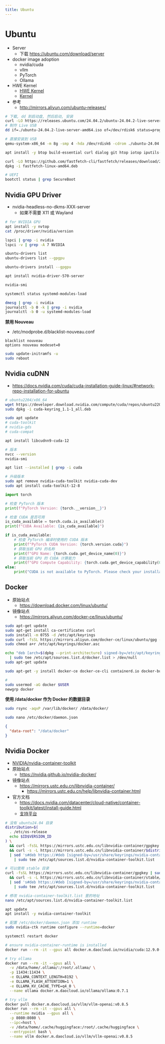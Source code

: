 ```yaml
---
title: Ubuntu
---
```


# Ubuntu

- Server
  - 下载 https://ubuntu.com/download/server
- docker image adoption
  - nvidia/cuda
  - vllm
  - PyTorch
  - Ollama
- HWE Kernel
  - [HWE Kernel](https://wiki.ubuntu.com/Kernel/LTSEnablementStack)
  - [Kernel](https://wiki.ubuntu.com/Kernel)
- 参考
  - http://mirrors.aliyun.com/ubuntu-releases/

```bash
# 下载, dd 到启动盘, 然后启动, 安装
curl -LO https://releases.ubuntu.com/24.04.2/ubuntu-24.04.2-live-server-amd64.iso
# 制作 Live USB
dd if=./ubuntu-24.04.2-live-server-amd64.iso of=/dev/rdisk6 status=progress bs=4M

# 直接安装到 USB
qemu-system-x86_64 -m 8g -smp 4 -hda /dev/rdisk6 -cdrom ./ubuntu-24.04.2-live-server-amd64.iso -net nic,model=virtio,mac=52:54:00:12:34:56 -net user,hostfwd=tcp::2222-:22 -boot d

apt install -y btop build-essential curl dialog git htop iotop iputils-ping jq lsof nano pip pipx python3 python3-pip sysstat wget tree

curl -LO https://github.com/fastfetch-cli/fastfetch/releases/download/2.43.0/fastfetch-linux-amd64.deb
dpkg -i fastfetch-linux-amd64.deb

# UEFI
bootctl status | grep SecureBoot
```

## Nvidia GPU Driver

- nvidia-headless-no-dkms-XXX-server
  - 如果不需要 X11 或 Wayland

```bash
# for NVIDIA GPU
apt install -y nvtop
cat /proc/driver/nvidia/version

lspci | grep -i nvidia
lspci -v | grep -A 7 NVIDIA

ubuntu-drivers list
ubuntu-drivers list --gpgpu

ubuntu-drivers install --gpgpu

apt install nvidia-driver-570-server

nvidia-smi

systemctl status systemd-modules-load

dmesg | grep -i nvidia
journalctl -b 0 -k | grep -i nvidia
journalctl -b 0 -u systemd-modules-load
```

**禁用 Nouveau**

- /etc/modprobe.d/blacklist-nouveau.conf

```
blacklist nouveau
options nouveau modeset=0
```

```bash
sudo update-initramfs -u
sudo reboot
```

## Nvidia cuDNN

- https://docs.nvidia.com/cuda/cuda-installation-guide-linux/#network-repo-installation-for-ubuntu

```bash
# ubuntu2204/x86_64
wget https://developer.download.nvidia.com/compute/cuda/repos/ubuntu2204/x86_64/cuda-keyring_1.1-1_all.deb
sudo dpkg -i cuda-keyring_1.1-1_all.deb

sudo apt update
# cuda-toolkit
# nvidia-gds
# cuda-compat

apt install libcudnn9-cuda-12

# 版本
nvcc --version
nvidia-smi

apt list --installed | grep -i cuda

# 升级版本
sudo apt remove nvidia-cuda-toolkit nvidia-cuda-dev
sudo apt install cuda-toolkit-12-8
```

```py title="cuda.py"
import torch

# 检查 PyTorch 版本
print(f"PyTorch Version: {torch.__version__}")

# 检查 CUDA 是否可用
is_cuda_available = torch.cuda.is_available()
print(f"CUDA Available: {is_cuda_available}")

if is_cuda_available:
    # 检查 PyTorch 编译时使用的 CUDA 版本
    print(f"PyTorch CUDA Version: {torch.version.cuda}")
    # 获取当前 GPU 的名称
    print(f"GPU Name: {torch.cuda.get_device_name(0)}")
    # 获取当前 GPU 的 CUDA 计算能力
    print(f"GPU Compute Capability: {torch.cuda.get_device_capability(0)}")
else:
    print("CUDA is not available to PyTorch. Please check your installation and drivers.")
```

## Docker

- 原始站点
  - https://download.docker.com/linux/ubuntu/
- 镜像站点
  - https://mirrors.aliyun.com/docker-ce/linux/ubuntu/

```bash
sudo apt-get update
sudo apt-get install ca-certificates curl
sudo install -m 0755 -d /etc/apt/keyrings
sudo curl -fsSL https://mirrors.aliyun.com/docker-ce/linux/ubuntu/gpg -o /etc/apt/keyrings/docker.asc
sudo chmod a+r /etc/apt/keyrings/docker.asc

echo "deb [arch=$(dpkg --print-architecture) signed-by=/etc/apt/keyrings/docker.asc] https://mirrors.aliyun.com/docker-ce/linux/ubuntu $(. /etc/os-release && echo "$VERSION_CODENAME") stable" \
  | sudo tee /etc/apt/sources.list.d/docker.list > /dev/null
sudo apt-get update

sudo apt-get -y install docker-ce docker-ce-cli containerd.io docker-buildx-plugin docker-compose-plugin

#
sudo usermod -aG docker $USER
newgrp docker
```

**使用 /data/docker 作为 Docker 的数据目录**

```bash
sudo rsync -aqxP /var/lib/docker/ /data/docker/

sudo nano /etc/docker/daemon.json
```

```json
{
  "data-root": "/data/docker"
}
```

## Nvidia Docker

- [NVIDIA/nvidia-container-toolkit](https://github.com/NVIDIA/nvidia-container-toolkit)
- 原始站点
  - https://nvidia.github.io/nvidia-docker/
- 镜像站点
  - https://mirrors.ustc.edu.cn/libnvidia-container/
    - https://mirrors.ustc.edu.cn/help/libnvidia-container.html
- 官方文档
  - https://docs.nvidia.com/datacenter/cloud-native/container-toolkit/latest/install-guide.html
  - [支持平台](https://docs.nvidia.com/datacenter/cloud-native/container-toolkit/latest/supported-platforms.html)

```bash
# 没有 ubuntu24.04 目录
distribution=$(
  . /etc/os-release
  echo $ID$VERSION_ID
) \
  && curl -fsSL https://mirrors.ustc.edu.cn/libnvidia-container/gpgkey | sudo gpg --dearmor -o /usr/share/keyrings/nvidia-container-toolkit-keyring.gpg \
  && curl -s -L https://mirrors.ustc.edu.cn/libnvidia-container/$distribution/nvidia-container-toolkit.list \
  | sed 's#deb https://#deb [signed-by=/usr/share/keyrings/nvidia-container-toolkit-keyring.gpg] https://#g' \
    | sudo tee /etc/apt/sources.list.d/nvidia-container-toolkit.list

# 可以使用 stable 目录
curl -fsSL https://mirrors.ustc.edu.cn/libnvidia-container/gpgkey | sudo gpg --dearmor -o /usr/share/keyrings/nvidia-container-toolkit-keyring.gpg \
  && curl -s -L https://mirrors.ustc.edu.cn/libnvidia-container/stable/deb/nvidia-container-toolkit.list \
  | sed 's#deb https://#deb [signed-by=/usr/share/keyrings/nvidia-container-toolkit-keyring.gpg] https://#g' \
    | sudo tee /etc/apt/sources.list.d/nvidia-container-toolkit.list

# 修改 nvidia-container-toolkit.list 里的地址
nano /etc/apt/sources.list.d/nvidia-container-toolkit.list

apt update
apt install -y nvidia-container-toolkit

# 配置 /etc/docker/daemon.json 添加 runtime
sudo nvidia-ctk runtime configure --runtime=docker

systemctl restart docker

# ensure nvidia-container-runtime is installed
docker run --rm -it --gpus all docker.m.daocloud.io/nvidia/cuda:12.9.0-base-ubuntu24.04 nvidia-smi

# try ollama
docker run --rm -it --gpus all \
  -v /data/home/.ollama/:/root/.ollama/ \
  -p 11434:11434 \
  -e OLLAMA_CONTEXT_LENGTH=8192 \
  -e OLLAMA_FLASH_ATTENTION=1 \
  -e OLLAMA_KV_CACHE_TYPE=q4_0 \
  --name ollama docker.m.daocloud.io/ollama/ollama:0.7.1

# try vllm
docker pull docker.m.daocloud.io/vllm/vllm-openai:v0.8.5
docker run --rm -it --gpus all \
  --runtime nvidia --gpus all \
  -p 8080:8080 \
  --ipc=host \
  -v /data/home/.cache/huggingface:/root/.cache/huggingface \
  --entrypoint bash \
  --name vllm docker.m.daocloud.io/vllm/vllm-openai:v0.8.5
```

